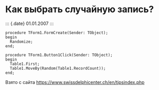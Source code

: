 Как выбрать случайную запись?
=============================

::: {.date}
01.01.2007
:::

    procedure TForm1.FormCreate(Sender: TObject); 
    begin 
      Randomize; 
    end; 
     
    procedure TForm1.Button1Click(Sender: TObject); 
    begin 
      Table1.First; 
      Table1.MoveBy(Random(Table1.RecordCount)); 
    end; 

Взято с сайта <https://www.swissdelphicenter.ch/en/tipsindex.php>

